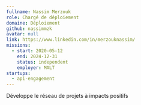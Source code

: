 ```yaml
---
fullname: Nassim Merzouk
role: Chargé de déploiement
domaine: Déploiement
github: nassimmzk
avatar: null
link: https://www.linkedin.com/in/merzouknassim/
missions:
  - start: 2020-05-12
    end: 2024-12-31
    status: independent
    employer: MALT
startups:
  - api-engagement
---
```



Développe le réseau de projets à impacts positifs
